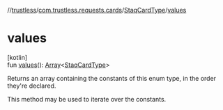 //[trustless](../../../index.md)/[com.trustless.requests.cards](../index.md)/[StaqCardType](index.md)/[values](values.md)

# values

[kotlin]\
fun [values](values.md)(): [Array](https://kotlinlang.org/api/latest/jvm/stdlib/kotlin/-array/index.html)&lt;[StaqCardType](index.md)&gt;

Returns an array containing the constants of this enum type, in the order they're declared.

This method may be used to iterate over the constants.
